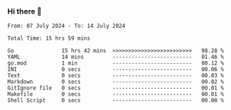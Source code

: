 ### Hi there 👋

<!--
**zhumeme/zhumeme** is a ✨ _special_ ✨ repository because its `README.md` (this file) appears on your GitHub profile.

Here are some ideas to get you started:

- 🔭 I’m currently working on ...
- 🌱 I’m currently learning ...
- 👯 I’m looking to collaborate on ...
- 🤔 I’m looking for help with ...
- 💬 Ask me about ...
- 📫 How to reach me: ...
- 😄 Pronouns: ...
- ⚡ Fun fact: ...
-->

<!--START_SECTION:waka-->

```all_time
From: 07 July 2024 - To: 14 July 2024

Total Time: 15 hrs 59 mins

Go               15 hrs 42 mins  >>>>>>>>>>>>>>>>>>>>>>>>>   98.28 %
YAML             14 mins         -------------------------   01.46 %
go.mod           1 min           -------------------------   00.12 %
INI              0 secs          -------------------------   00.06 %
Text             0 secs          -------------------------   00.03 %
Markdown         0 secs          -------------------------   00.02 %
GitIgnore file   0 secs          -------------------------   00.01 %
Makefile         0 secs          -------------------------   00.01 %
Shell Script     0 secs          -------------------------   00.00 %
```

<!--END_SECTION:waka-->
